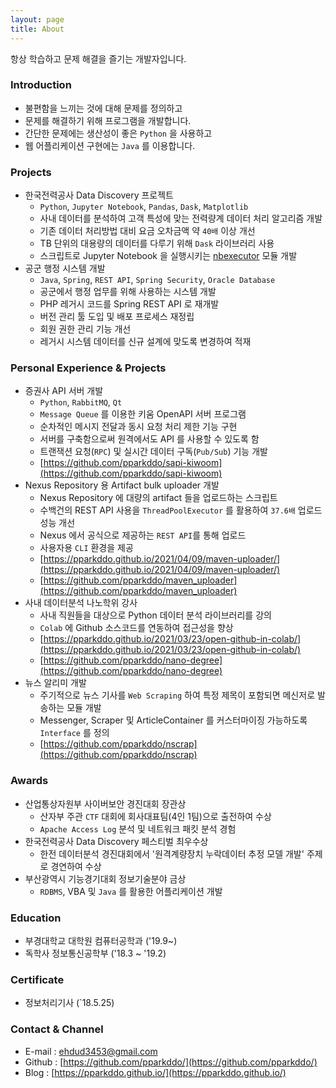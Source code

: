 ```yaml
---
layout: page
title: About
---
```


항상 학습하고 문제 해결을 즐기는 개발자입니다.

### Introduction
- 불편함을 느끼는 것에 대해 문제를 정의하고
- 문제를 해결하기 위해 프로그램을 개발합니다.
- 간단한 문제에는 생산성이 좋은 `Python` 을 사용하고
- 웹 어플리케이션 구현에는 `Java` 를 이용합니다.

<!-- ### Skills -->

### Projects
- 한국전력공사 Data Discovery 프로젝트  
  - `Python`, `Jupyter Notebook`, `Pandas`, `Dask`, `Matplotlib`
  - 사내 데이터를 분석하여 고객 특성에 맞는 전력량계 데이터 처리 알고리즘 개발
  - 기존 데이터 처리방법 대비 요금 오차금액 약 `40배` 이상 개선
  - TB 단위의 대용량의 데이터를 다루기 위해 `Dask` 라이브러리 사용
  - 스크립트로 Jupyter Notebook 을 실행시키는 [nbexecutor](https://github.com/pparkddo/nbexecutor) 모듈 개발
- 공군 행정 시스템 개발 
  - `Java`, `Spring`, `REST API`, `Spring Security`, `Oracle Database`
  - 공군에서 행정 업무를 위해 사용하는 시스템 개발
  - PHP 레거시 코드를 Spring REST API 로 재개발
  - 버전 관리 툴 도입 및 배포 프로세스 재정립
  - 회원 권한 관리 기능 개선
  - 레거시 시스템 데이터를 신규 설계에 맞도록 변경하여 적재

### Personal Experience & Projects
- 증권사 API 서버 개발
  - `Python`, `RabbitMQ`, `Qt`
  - `Message Queue` 를 이용한 키움 OpenAPI 서버 프로그램
  - 순차적인 메시지 전달과 동시 요청 처리 제한 기능 구현
  - 서버를 구축함으로써 원격에서도 API 를 사용할 수 있도록 함
  - 트랜잭션 요청(`RPC`) 및 실시간 데이터 구독(`Pub/Sub`) 기능 개발
  - [https://github.com/pparkddo/sapi-kiwoom](https://github.com/pparkddo/sapi-kiwoom)
- Nexus Repository 용 Artifact bulk uploader 개발
  - Nexus Repository 에 대량의 artifact 들을 업로드하는 스크립트
  - 수백건의 REST API 사용을 `ThreadPoolExecutor` 를 활용하여 `37.6배` 업로드 성능 개선
  - Nexus 에서 공식으로 제공하는 `REST API`를 통해 업로드
  - 사용자용 `CLI` 환경을 제공
  - [https://pparkddo.github.io/2021/04/09/maven-uploader/](https://pparkddo.github.io/2021/04/09/maven-uploader/)
  - [https://github.com/pparkddo/maven_uploader](https://github.com/pparkddo/maven_uploader) 
- 사내 데이터분석 나노학위 강사
  - 사내 직원들을 대상으로 Python 데이터 분석 라이브러리를 강의
  - `Colab` 에 Github 소스코드를 연동하여 접근성을 향상
  - [https://pparkddo.github.io/2021/03/23/open-github-in-colab/](https://pparkddo.github.io/2021/03/23/open-github-in-colab/)
  - [https://github.com/pparkddo/nano-degree](https://github.com/pparkddo/nano-degree)
- 뉴스 알리미 개발
  - 주기적으로 뉴스 기사를 `Web Scraping` 하여 특정 제목이 포함되면 메신저로 발송하는 모듈 개발
  - Messenger, Scraper 및 ArticleContainer 를 커스터마이징 가능하도록 `Interface` 를 정의
  - [https://github.com/pparkddo/nscrap](https://github.com/pparkddo/nscrap)

### Awards
- 산업통상자원부 사이버보안 경진대회 장관상
  - 산자부 주관 `CTF` 대회에 회사대표팀(4인 1팀)으로 출전하여 수상
  - `Apache Access Log` 분석 및 네트워크 패킷 분석 경험
- 한국전력공사 Data Discovery 페스티벌 최우수상
  - 한전 데이터분석 경진대회에서 '원격계량장치 누락데이터 추정 모델 개발' 주제로 경연하여 수상
- 부산광역시 기능경기대회 정보기술분야 금상
  - `RDBMS`, VBA 및 `Java` 를 활용한 어플리케이션 개발

### Education
- 부경대학교 대학원 컴퓨터공학과 ('19.9~)
- 독학사 정보통신공학부 ('18.3 ~ '19.2)

### Certificate
- 정보처리기사 (`18.5.25)

### Contact & Channel
- E-mail : ehdud3453@gmail.com
- Github : [https://github.com/pparkddo/](https://github.com/pparkddo/)
- Blog : [https://pparkddo.github.io/](https://pparkddo.github.io/)
